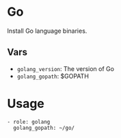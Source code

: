 # Go

Install Go language binaries.

## Vars

- `golang_version`: The version of Go
- `golang_gopath`: $GOPATH

# Usage

```
- role: golang
  golang_gopath: ~/go/
```
